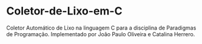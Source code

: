 # Coletor-de-Lixo-em-C
Coletor Automático de Lixo na linguagem C para a disciplina de Paradigmas de Programação.
Implementado por João Paulo Oliveira e Catalina Herrero.
